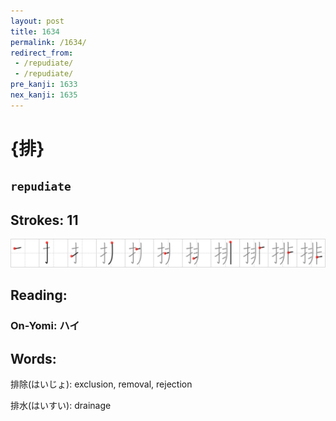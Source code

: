 ```yaml
---
layout: post
title: 1634
permalink: /1634/
redirect_from:
 - /repudiate/
 - /repudiate/
pre_kanji: 1633
nex_kanji: 1635
---
```


# {排}

## `repudiate`

## Strokes: 11

<div class="stroke"><img src="../images/E68E92.png" /></div>

## Reading:

### On-Yomi: ハイ

## Words:

排除(はいじょ): exclusion, removal, rejection

排水(はいすい): drainage
